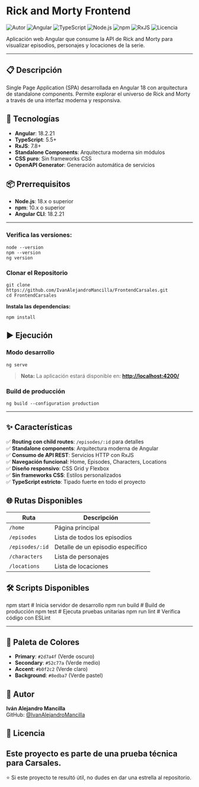 # Rick and Morty Frontend

![Autor](https://img.shields.io/badge/Autor-Iv%C3%A1n%20Mancilla-lightgrey)  ![Angular](https://img.shields.io/badge/Angular-18.2.21-DD0031?logo=angular&logoColor=white)  ![TypeScript](https://img.shields.io/badge/TypeScript-5.5+-3178C6?logo=typescript&logoColor=white)  ![Node.js](https://img.shields.io/badge/Node.js-18+-339933?logo=node.js&logoColor=white) 
![npm](https://img.shields.io/badge/npm-10+-CB3837?logo=npm&logoColor=white)  ![RxJS](https://img.shields.io/badge/RxJS-7.8+-B7178C?logo=reactivex&logoColor=white)  ![Licencia](https://img.shields.io/badge/Licencia-Unlicense-blue)

Aplicación web Angular que consume la API de Rick and Morty para visualizar episodios, personajes y locaciones de la serie.

---
## 📋 Descripción

Single Page Application (SPA) desarrollada en Angular 18 con arquitectura de standalone components. Permite explorar el universo de Rick and Morty a través de una interfaz moderna y responsiva.

## 🚀 Tecnologías

- **Angular**: 18.2.21
- **TypeScript**: 5.5+
- **RxJS**: 7.8+
- **Standalone Components**: Arquitectura moderna sin módulos
- **CSS puro**: Sin frameworks CSS
- **OpenAPI Generator**: Generación automática de servicios

## 📦 Prerrequisitos

- **Node.js**: 18.x o superior
- **npm**: 10.x o superior
- **Angular CLI**: 18.2.21
---
### Verifica las versiones:
```
node --version
npm --version
ng version
```
### Clonar el Repositorio
```
git clone https://github.com/IvanAlejandroMancilla/FrontendCarsales.git
cd FrontendCarsales
```
**Instala las dependencias:**
```
npm install
```
## ▶️ Ejecución
### Modo desarrollo
```
ng serve
```

> **Nota:** La aplicación estará disponible en: [**http://localhost:4200/**](http://localhost:4200/)

### Build de producción
```
ng build --configuration production
```
---
## ✨ Características

✅ **Routing con child routes**: `/episodes/:id` para detalles  
✅ **Standalone components**: Arquitectura moderna de Angular  
✅ **Consumo de API REST**: Servicios HTTP con RxJS  
✅ **Navegación funcional**: Home, Episodes, Characters, Locations  
✅ **Diseño responsivo**: CSS Grid y Flexbox  
✅ **Sin frameworks CSS**: Estilos personalizados  
✅ **TypeScript estricto**: Tipado fuerte en todo el proyecto  

## 🌐 Rutas Disponibles

| Ruta | Descripción |
|------|-------------|
| `/home` | Página principal |
| `/episodes` | Lista de todos los episodios |
| `/episodes/:id` | Detalle de un episodio específico |
| `/characters` | Lista de personajes |
| `/locations` | Lista de locaciones |

## 🛠️ Scripts Disponibles

npm start # Inicia servidor de desarrollo
npm run build # Build de producción
npm test # Ejecuta pruebas unitarias
npm run lint # Verifica código con ESLint

----

## 🎨 Paleta de Colores

- **Primary**: `#2d7a4f` (Verde oscuro)
- **Secondary**: `#52c77a` (Verde medio)
- **Accent**: `#b0f2c2` (Verde claro)
- **Background**: `#8edba7` (Verde pastel)

## 👤 Autor

**Iván Alejandro Mancilla**  
GitHub: [@IvanAlejandroMancilla](https://github.com/IvanAlejandroMancilla)

## 📄 Licencia
Este proyecto es parte de una prueba técnica para Carsales.
---
⭐ Si este proyecto te resultó útil, no dudes en dar una estrella al repositorio.

